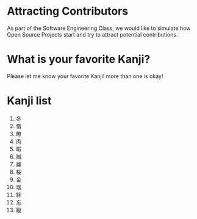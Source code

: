 # Attracting Contributors
As part of the Software Engineering Class, we would like to simulate how Open Source Projects start and try to attract potential contributions.

# What is your favorite Kanji?
Please let me know your favorite Kanji! more than one is okay!

# Kanji list
1. 冬
2. 惰
3. 瞭
4. 肉
5. 暇
6. 誠
7. 麗
8. 桜
9. 金
10. 瑞
11. 絆
12. 忘
13. 縦
